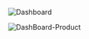 
![Dashboard](https://github.com/user-attachments/assets/6226db42-2080-42c1-b212-1b5892b64cbe)


![DashBoard-Product](https://github.com/user-attachments/assets/ae095869-4cc5-41e8-9a8c-ea9b295f8abd)
